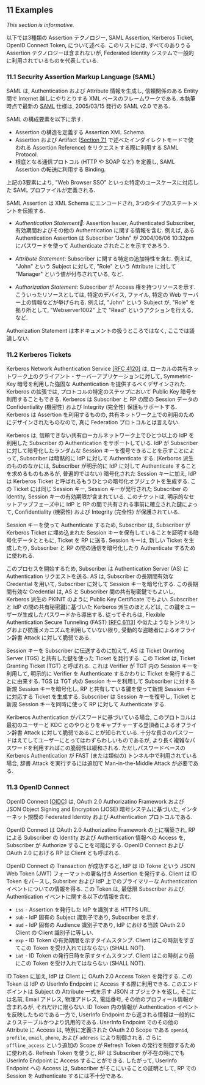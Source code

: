 <div class="breaker"></div>
<a name="examples"></a>

## 11 Examples

*This section is informative.*

以下では3種類の Assertion テクノロジー, SAML Assertion, Kerberos Ticket, OpenID Connect Token, について述べる. このリストには, すべてのありうる Assertion テクノロジーは含まれないが, Federated Identity システムで一般的に利用されているものを代表している.

<!-- Three types of assertion technologies are discussed below: SAML assertions, Kerberos tickets, and OpenID Connect tokens. This list is not inclusive of all possible assertion technologies, but does represent those commonly used in federated identity systems. -->

### 11.1 Security Assertion Markup Language (SAML)

SAML は, Authentication および Attribute 情報を生成し, 信頼関係のある Entity 間で Internet 越しにやりとりする XML ベースのフレームワークである. 本執筆時点で最新の [SAML](#SAML) 仕様は, 2005/03/15 発行の SAML v2.0 である.

<!-- SAML is an XML-based framework for creating and exchanging authentication and attribute information between trusted entities over the internet. As of this writing, the latest specification for [SAML](#SAML) is SAML v2.0, issued 15 March 2005. -->

SAML の構成要素を以下に示す.

<!-- The building blocks of SAML include: -->

- Assertion の構造を定義する Assertion XML Schema.
- Assertion および Artifact ([Section 7.1](#back-channel) で述べたインダイレクトモードで使われる Assertion Reference) をリクエストする際に利用する SAML Protocol.
- 根底となる通信プロトコル (HTTP や SOAP など) を定義し, SAML Assertion の転送に利用する Binding.

<!--
- The Assertions XML schema, which defines the structure of the assertion.
- The SAML Protocols, which are used to request assertions and artifacts (the assertion references used in the indirect model described in [Section 7.1](#back-channel)).
- The Bindings, which define the underlying communication protocols (such as HTTP or SOAP), and can be used to transport the SAML assertions.
-->

上記の3要素により, "Web Browser SSO" といった特定のユースケースに対応した SAML プロファイルが定義される.

<!-- The three components above define a SAML profile that corresponds to a particular use case such as "Web Browser SSO". -->

SAML Assertion は XML Schema にエンコードされ, 3つのタイプのステートメントを伝搬する.

<!-- SAML Assertions are encoded in an XML schema and can carry up to three types of statements: -->

- *Authentication Statement*: Assertion Issuer, Authenticated Subscriber, 有効期間およびその他の Authentication に関する情報を含む. 例えば, ある Authentication Assertion は Subscriber "John" が 2004/06/06 10:32pm にパスワードを使って Authenticate されたことを示すであろう.

<!-- -   *Authentication statements* include information about the assertion issuer, the authenticated subscriber, validity period, and other authentication information. For example, an Authentication Assertion would state the subscriber "John" was authenticated using a password at 10:32pm on 06-06-2004. -->

- *Attribute Statement*: Subscriber に関する特定の追加特性を含む. 例えば, "John" という Subject に対して, "Role" という Attribute に対して "Manager" という値が付与されている, など.

<!-- -   *Attribute statements* contain specific additional characteristics related to the subscriber. For example, subject "John" is associated with attribute "Role" with value "Manager". -->

- *Authorization Statement*: Subscriber が Access 権を持つリソースを示す. こういったリソースとしては, 特定のデバイス, ファイル, 特定の Web サーバー上の情報などが挙げられる. 例えば, "John" という Subject が, "Role" を拠り所として, "Webserver1002" 上で "Read" というアクションを行える, など.

<!-- -   *Authorization statements* identify the resources the subscriber has permission to access. These resources may include specific devices, files, and information on specific web servers. For example, subject "John" for action "Read" on "Webserver1002" given evidence "Role". -->

Authorization Statement は本ドキュメントの扱うところではなく, ここでは議論しない.

<!-- Authorization statements are beyond the scope of this document and will not be discussed. -->

### 11.2 Kerberos Tickets <a name="kerberos"></a>

Kerberos Network Authentication Service [[RFC 4120]](#RFC4120) は, ローカルの共有ネットワーク上のクライアント・サーバーアプリケーションに対して, Symmetric-Key 暗号を利用した強固な Authentication を提供するべくデザインされた. Kerberos の拡張では, プロトコルの特定のステップにおいて Public Key 暗号を利用することもできる. Kerberos は Subscriber と RP の間の Session データの Confidentiality (機密性) および Integrity (完全性) 保護もサポートする. Kerberos は Assertion を利用するものの, 共有ネットワーク上での利用のためにデザインされたものなので, 真に Federation プロトコルとは言えない.

<!-- The Kerberos Network Authentication Service [[RFC 4120]](#RFC4120) was designed to provide strong authentication for client/server applications using symmetric-key cryptography on a local, shared network. Extensions to Kerberos can support the use of public key cryptography for selected steps of the protocol. Kerberos also supports confidentiality and integrity protection of session data between the subscriber and the RP. Even though Kerberos uses assertions, it was designed for use on shared networks and, therefore, is not truly a federation protocol. -->

Kerberos は, 信頼できない共有ローカルネットワーク上でひとつ以上の IdP を利用した Subscriber の Authentication をサポートしている. IdP が Subscriber に対して暗号化したランダムな Session キーを復号できることを示すことによって, Subscriber は暗黙的に IdP に対して Authenticate する. (Kerboros 派生のもののなかには, Subscriber が明示的に IdP に対して Authenticate することを求めるものもあるが, 普遍的ではない) 暗号化された Session キーに加え, IdP は Kerberos Ticket と呼ばれるもうひとつの暗号化オブジェクトを生成する. この Ticket には同じ Session キー, Session キーが発行された Subscriber の Identity, Session キーの有効期限が含まれている. このチケットは, 明示的なセットアップフェーズ中に IdP と RP の間で共有される事前に確立された鍵によって, Confidentiality (機密性) および Integrity (完全性) が保護されている.

<!-- Kerberos supports authentication of a subscriber over an untrusted, shared local network using one or more IdPs. The subscriber implicitly authenticates to the IdP by demonstrating the ability to decrypt a random session key encrypted for the subscriber by the IdP. (Some Kerberos variants also require the subscriber to explicitly authenticate to the IdP, but this is not universal.) In addition to the encrypted session key, the IdP also generates another encrypted object called a Kerberos ticket. The ticket contains the same session key, the identity of the subscriber to whom the session key was issued, and an expiration time after which the session key is no longer valid. The ticket is confidentiality and integrity protected by a pre-established key that is shared between the IdP and the RP during an explicit setup phase. -->

Session キーを使って Authenticate するため, Subscriber は, Subscriber が Kerberos Ticket に埋め込まれた Session キーを保有していることを証明する暗号化データとともに, Ticket を RP に送る. Session キーは, 新しい Ticket を生成したり, Subscriber と RP の間の通信を暗号化したり Authenticate するために使われる.

<!-- To authenticate using the session key, the subscriber sends the ticket to the RP along with encrypted data that proves that the subscriber possesses the session key embedded within the Kerberos ticket. Session keys are either used to generate new tickets or to encrypt and authenticate communications between the subscriber and the RP. -->

このプロセスを開始するため, Subscriber は Authentication Server (AS) に Authentication リクエストを送る. AS は, Subscriber の長期間有効な Credential を用いて, Subscriber に対して Session キーを暗号化する. この長期間有効な Credential は, AS と Subscriber 間の共有秘密鍵でもよいし, Kerberos 派生の PKINIT のように Public Key Certificate でもよい. Subscriber と IdP の間の共有秘密鍵に基づいた Kerberos 派生のほとんどは, この鍵をユーザーが生成したパスワードから導出する. 従ってそれらは, Flexible Authentication Secure Tunneling (FAST) \[[RFC 6113](#RFC6113)\] や似たようなトンネリングおよび防護メカニズムを利用していない限り, 受動的な盗聴者によるオフライン辞書 Attack に対して脆弱である.

<!-- To begin the process, the subscriber sends an authentication request to the Authentication Server (AS). The AS encrypts a session key for the subscriber using the subscriber's long-term credential. The long-term credential may either be a secret key shared between the AS and the subscriber, or in the PKINIT variant of Kerberos, a public key certificate. Most variants of Kerberos based on a shared secret key between the subscriber and IdP derive this key from a user-generated password. As such, they are vulnerable to offline dictionary attacks by passive eavesdroppers, unless Flexible Authentication Secure Tunneling (FAST) \[[RFC 6113](#RFC6113)\] or some other tunneling and armoring mechanism is used. -->

Session キーを Subscriber に伝送するのに加えて, AS は Ticket Granting Server (TGS) と共有した鍵を使った Ticket を発行する. この Ticket は, Ticket Granting Ticket (TGT) と呼ばれる. これは Verifier が TGT 内の Session キーを利用して, 明示的に Verifier を Authenticate するかわりに Ticket を発行することに由来する. TGS は TGT 内の Session キーを利用して Subscriber に対する新規 Session キーを暗号化し, RP と共有している鍵を使って新規 Session キーに対応する Ticket を生成する. Subscriber は Session キーを復号し, Ticket と新規 Session キーを同時に使って RP に対して Authenticate する.

<!-- In addition to delivering the session key to the subscriber, the AS also issues a ticket using a key it shares with the Ticket Granting Server (TGS). This ticket is referred to as a Ticket Granting Ticket (TGT), since the verifier uses the session key in the TGT to issue tickets rather than to explicitly authenticate the verifier. The TGS uses the session key in the TGT to encrypt a new session key for the subscriber and uses a key it shares with the RP to generate a ticket corresponding to the new session key. The subscriber decrypts the session key and uses the ticket and the new session key together to authenticate to the RP. -->

Keriberos Authentication がパスワードに基づいている場合, このプロトコルは最初のユーザーと KDC とのやりとりをキャプチャーする登頂者によるオフライン辞書 Attack に対して脆弱であることが知られている. 十分な長さのパスワードはえてしてユーザーにとってはわずらわしいものであるが, より長く複雑なパスワードを利用すればこの脆弱性は緩和される. ただしパスワードベースの Kerberos Authentication が FAST (または類似の) トンネル中で利用されている場合, 辞書 Attack を実行するには追加で Man-in-the-Middle Attack が必要である.

<!-- When Kerberos authentication is based on passwords, the protocol is known to be vulnerable to offline dictionary attacks by eavesdroppers who capture the initial user-to-KDC exchange. Longer password length and complexity provide some mitigation to this vulnerability, although sufficiently long passwords tend to be cumbersome for users. However, when Kerberos password-based authentication is used in a FAST (or similar) tunnel, a successful Man-in-the-Middle attack is additionally required in order to perform the dictionary attack. -->

### 11.3 OpenID Connect

OpenID Connect \[[OIDC](#OIDC)\] は, OAuth 2.0 Authorizatino Framework および JSON Object Signing and Encryption (JOSE) 暗号システムに基づいた, インターネット規模の Federated Identity および Authentication プロトコルである.

<!-- OpenID Connect \[[OIDC](#OIDC)\] is an internet-scale federated identity and authentication protocol built on top of the OAuth 2.0 authorization framework and the JSON Object Signing and Encryption (JOSE) cryptographic system. -->

OpenID Connect は OAuth 2.0 Authorizatino Framework の上に構築され, RP による Subscriber の Identity および Authentication 情報への Access を, Subscriber が Authorize することを可能にする. OpenID Connect および OAuth 2.0 における RP は Client とも呼ばれる.

<!-- OpenID Connect builds on top of the OAuth 2.0 authorization protocol to enable the subscriber to authorize the RP to access the subscriber's identity and authentication information. The RP in both OpenID Connect and OAuth 2.0 is known as the client. -->

OpenID Connect の Transaction が成功すると, IdP は ID Tokne という JSON Web Token (JWT) フォーマットの署名付き Assertion を発行する. Client は ID Token をパースし, Subsriber および IdP 上でのプライマリーな Authentication イベントについての情報を得る. この Token は, 最低限 Subscriber および Authentication イベントに関する以下の情報を含む.

<!-- In a successful OpenID Connect transaction, the IdP issues an ID Token, which is a signed assertion in JSON Web Token (JWT) format. The client parses the ID Token to learn about the subscriber and primary authentication event at the IdP. This token contains at minimum the following information about the subscriber and authentication event: -->

- `iss` - Assertion を発行した IdP を識別する HTTPS URL.
- `sub` - IdP 固有の Subject 識別子であり, Subscriber を示す.
- `aud` - IdP 固有の Audience 識別子であり, IdP における当該 OAuth 2.0 Client の Client 識別子に等しい.
- `exp` - ID Token の有効期限を示すタイムスタンプ. Client はこの時刻をすぎてこの Token を受け入れてはならない (SHALL NOT).
- `iat` - ID Token の発行日時を示すタイムスタンプ. Client はこの時刻より前にこの Token を受け入れてはならない (SHALL NOT).

<!--
 - `iss` - An HTTPS URL identifying the IdP that issued the assertion.
 - `sub` - An IdP-specific subject identifier representing the subscriber.
 - `aud` - An IdP-specific audience identifier, equal to the OAuth 2.0 client identifier of the client at the IdP.
 - `exp` - The timestamp at which the ID Token expires and after which SHALL NOT be accepted the client.
 - `iat` - The timestamp at which the ID Token was issued and before which SHALL NOT be accepted by the client.
-->

ID Token に加え, IdP は Client に OAuth 2.0 Access Token を発行する. この Token は IdP の UserInfo Endpoint に Access する際に利用できる. このエンドポイントは Subject の Attribute 一式を示す JSON オブジェクトを返し, そこには名前, Email アドレス, 物理アドレス, 電話番号, その他のプロフィール情報が含まれるが, それだけに限らない. ID Token 内の情報が Authentication イベントを反映したものである一方で, UserInfo Endpoint から返される情報は一般的によりステーブルかつより汎用的である. UserInfo Endpoint でのその他の Attribute に Access は, 特別に定義された OAuth 2.0 Scope である `openid`, `profile`, `email`, `phone`, および `address` により制御される. さらに `offline_access` という追加の Scope が Refresh Token の発行を制御するために使われる. Refresh Token を使うと, RP は Subscriber が不在の時にでも UserInfo Endpoint に Access することができる. したがって, UserInfo Endpoint への Access は, Subscriber がそこにいることの証明として, RP での Session を Authenticate するには不十分である.

<!-- In addition to the ID Token, the IdP also issues the client an OAuth 2.0 access token which can be used to access the UserInfo Endpoint at the IdP. This endpoint returns a JSON object representing a set of attributes about the subscriber, including but not limited to their name, email address, physical address, phone number, and other profile information. While the information inside the ID Token is reflective of the authentication event, the information in the UserInfo Endpoint is generally more stable and could be more general purpose. Access to different attributes from the UserInfo Endpoint is governed by the use of a specially-defined set of OAuth scopes, `openid`, `profile`, `email`, `phone`, and `address`. An additional scope, `offline_access`, is used to govern the issuance of refresh tokens, which allow the RP to access the UserInfo Endpoint when the subscriber is not present. Access to the UserInfo Endpoint is structured as an API and may be available when the subscriber is not present. Therefore, access to the UserInfo Endpoint is not sufficient for proving a subscriber's presence and establishing an authenticated session at the RP. -->
